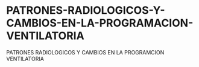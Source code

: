 # PATRONES-RADIOLOGICOS-Y-CAMBIOS-EN-LA-PROGRAMACION-VENTILATORIA
PATRONES RADIOLOGICOS Y CAMBIOS EN LA PROGRAMCION VENTILATORIA
